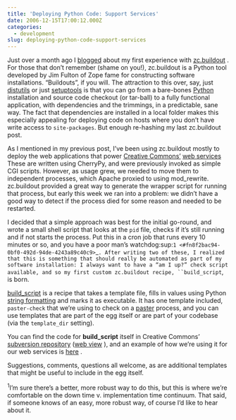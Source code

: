 ```yaml
---
title: 'Deploying Python Code: Support Services'
date: 2006-12-15T17:00:12.000Z
categories:
  - development
slug: deploying-python-code-support-services
---
```

Just over a month ago I [blogged][1]  about my first experience with [zc.buildout][2] . For those that don’t remember (shame on you!), zc.buildout is a Python tool developed by Jim Fulton of Zope fame for constructing software installations. “Buildouts”, if you will. The attraction to this over, say, just [distutils][3]  or just [setuptools][4]  is that you can go from a bare-bones [Python][5]  installation and source code checkout (or tar-ball) to a fully functional application, with dependencies and the trimmings, in a predictable, sane way. The fact that dependencies are installed in a local folder makes this especially appealing for deploying code on hosts where you don’t have write access to `site-packages`. But enough re-hashing my last zc.buildout post.

As I mentioned in my previous post, I’ve been using zc.buildout mostly to deploy the web applications that power [Creative Commons’][6]  [web services][7]  These are written using CherryPy, and were previously invoked as simple CGI scripts. However, as usage grew, we needed to move them to independent processes, which Apache proxied to using mod_rewrite. zc.buildout provided a great way to generate the wrapper script for running that process, but early this week we ran into a problem: we didn’t have a good way to detect if the process died for some reason and needed to be restarted.

I decided that a simple approach was best for the initial go-round, and wrote a small shell script that looks at the `pid` file, checks if it’s still running and if not starts the process. Put this in a cron job that runs every 10 minutes or so, and you have a poor man’s watchdog:sup:`1 <#fn8f2bac94-0bf0-492d-94de-4243a89c40c9>`_`. After writing two of these, I realized that this is something that should really be automated as part of my software installation: I always want to have a “am I up?” check script available, and so my first custom zc.buildout recipe, ``build_script`, is born.

[build_script][8]  is a recipe that takes a template file, fills in values using Python [string formatting][9]  and marks it as executable. It has one template included, `paster-check` that we’re using to check on a [paster][10]  process, and you can use templates that are part of the egg itself or are part of your codebase (via the `template_dir` setting).

You can find the code for **build_script** itself in Creative Commons’ [subversion repository][11]  ([web view][12] ), and an example of how we’re using it for our web services is [here][13] .

Suggestions, comments, questions all welcome, as are additional templates that might be useful to include in the egg itself.

<sup>1</sup>I’m sure there’s a better, more robust way to do this, but this is where we’re comfortable on the down time v. implementation time continuum. That said, if someone knows of an easy, more robust way, of course I’d like to hear about it.



 [1]: http://yergler.net/blog/2006/11/07/deploying-python-applications/
 [2]: http://cheeseshop.python.org/pypi/zc.buildout/
 [3]: http://www.python.org/doc/lib/module-distutils.html
 [4]: http://peak.telecommunity.com/DevCenter/setuptools
 [5]: http://python.org
 [6]: http://creativecommons.org
 [7]: http://api.creativecommons.org
 [8]: http://cheeseshop.python.org/pypi/buildout_script
 [9]: http://www.python.org/doc/lib/typesseq-strings.html
 [10]: http://pythonpaste.org/script
 [11]: http://sourceforge.net/svn/?group_id=80503
 [12]: http://cctools.svn.sourceforge.net/viewvc/cctools/buildout_script/
 [13]: http://cctools.svn.sourceforge.net/viewvc/cctools/api/trunk/buildout.cfg?revision=HEAD
